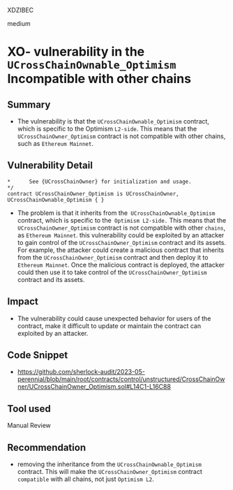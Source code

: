 XDZIBEC

medium

# XO- vulnerability in the `UCrossChainOwnable_Optimism` Incompatible with other chains

## Summary
- The vulnerability is that the `UCrossChainOwnable_Optimism` contract, which is specific to the Optimism `L2-side`. This means that the` UCrossChainOwner_Optimism` contract is not compatible with other chains, such as `Ethereum Mainnet`.
## Vulnerability Detail
 ```solidity
*      See {UCrossChainOwner} for initialization and usage.
 */
contract UCrossChainOwner_Optimism is UCrossChainOwner, UCrossChainOwnable_Optimism { }
```
- The problem  is that it inherits from the` UCrossChainOwnable_Optimism` contract, which is specific to the` Optimism L2-side.` This means that the `UCrossChainOwner_Optimism` contract is not compatible with other `chains`,  as `Ethereum Mainnet`. this vulnerability  could be exploited by an attacker to gain control of the `UCrossChainOwner_Optimism` contract and its assets. For example, the attacker could create a malicious contract that inherits from the `UCrossChainOwner_Optimism` contract and then deploy it to `Ethereum Mainnet`. Once the malicious contract is deployed, the attacker could then use it to take control of the `UCrossChainOwner_Optimism` contract and its assets.
## Impact
- The vulnerability could cause unexpected behavior for users of the contract, make it difficult to update or maintain the contract can exploited by an attacker.
## Code Snippet
- https://github.com/sherlock-audit/2023-05-perennial/blob/main/root/contracts/control/unstructured/CrossChainOwner/UCrossChainOwner_Optimism.sol#L14C1-L16C88
## Tool used

Manual Review

## Recommendation
- removing the inheritance from the `UCrossChainOwnable_Optimism` contract. This will make the `UCrossChainOwner_Optimism` contract `compatible` with all chains, not just `Optimism L2`.